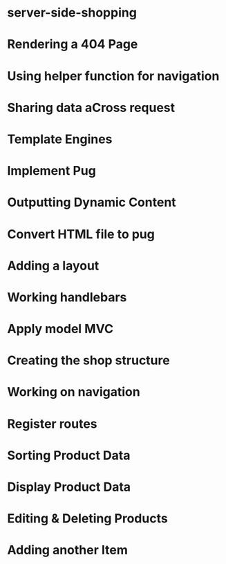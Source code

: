 # server-side-shopping

# Rendering a 404 Page
# Using helper function for navigation
# Sharing data aCross request
# Template Engines
# Implement Pug
# Outputting Dynamic Content
# Convert HTML file to pug
# Adding a layout
# Working handlebars
# Apply model MVC
# Creating the shop structure
# Working on navigation
# Register routes
# Sorting Product Data
# Display Product Data
# Editing & Deleting Products
# Adding another Item